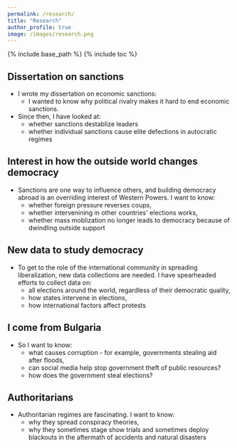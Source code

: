 ```yaml
---
permalink: /research/
title: "Research"
author_profile: true
image: /images/research.png
---
```


{% include base_path %}
{% include toc %}


## Dissertation on sanctions

* I wrote my dissertation on economic sanctions:
  * I wanted to know why political rivalry makes it hard to end economic sanctions.
* Since then, I have looked at:
  * whether sanctions destablize leaders
  * whether individual sanctions cause elite defections in autocratic regimes


## Interest in how the outside world changes democracy 

* Sanctions are one way to influence others, and building democracy abroad is an overriding interest of Western Powers. I want to know: 
  * whether foreign pressure reverses coups,
  * whether intervenining in other countries' elections works, 
  * whether mass moblization no longer leads to democracy because of dwindling outside support

##  New data to study democracy

* To get to the role of the international community in spreading liberalization, new data collections are needed. I have spearheaded efforts to collect data on:  
  * all elections around the world, regardless of their democratic quality,
  * how states intervene in elections, 
  * how international factors affect protests 

##  I come from Bulgaria

* So I want to know:  
  * what causes corruption - for example, governments stealing aid after floods,
  * can social media help stop government theft of public resources? 
  * how does the government steal elections? 

##  Authoritarians

* Authoritarian regimes are fascinating. I want to know:  
  * why they spread conspiracy theories,
  * why they sometimes stage show trials and sometimes deploy blackouts in the aftermath of accidents and natural disasters
